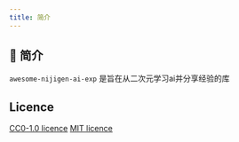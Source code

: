 ```yaml
---
title: 简介
---
```





## 📑 简介

`awesome-nijigen-ai-exp` 是旨在从二次元学习ai并分享经验的库


## Licence

[CC0-1.0 licence](https://github.com/jasoneri/awesome-nijigen-ai-exp/blob/main/LICENSE-CC0)
[MIT licence](https://github.com/jasoneri/awesome-nijigen-ai-exp/blob/main/LICENSE-MIT)
